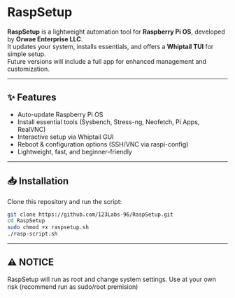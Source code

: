 # RaspSetup

**RaspSetup** is a lightweight automation tool for **Raspberry Pi OS**, developed by **Orwae Enterprise LLC**.  
It updates your system, installs essentials, and offers a **Whiptail TUI** for simple setup.  
Future versions will include a full app for enhanced management and customization.  

---

## ✨ Features
- Auto-update Raspberry Pi OS  
- Install essential tools (Sysbench, Stress-ng, Neofetch, Pi Apps, RealVNC)  
- Interactive setup via Whiptail GUI  
- Reboot & configuration options (SSH/VNC via raspi-config)  
- Lightweight, fast, and beginner-friendly  

---

## 📥 Installation
Clone this repository and run the script: 

```bash
git clone https://github.com/123Labs-96/RaspSetup.git
cd RaspSetup
sudo chmod +x raspsetup.sh
./rasp-script.sh
```
---

## ⚠️ NOTICE
RaspSetup will run as root and change system settings. Use at your own risk (recommend run as sudo/root premision)

